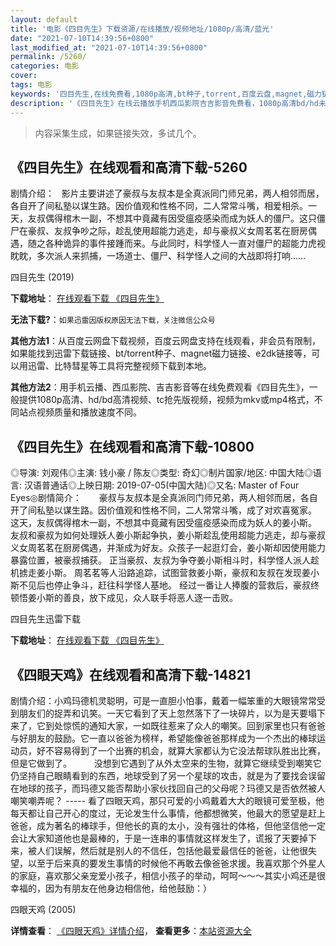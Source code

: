 ```yaml
---
layout: default
title: '电影《四目先生》下载资源/在线播放/视频地址/1080p/高清/蓝光'
date: "2021-07-10T14:39:56+0800"
last_modified_at: "2021-07-10T14:39:56+0800"
permalink: /5260/
categories: 电影
cover:
tags: 电影
keywords: '四目先生,在线免费看,1080p高清,bt种子,torrent,百度云盘,magnet,磁力链,迅雷下载资源'
description: '《四目先生》在线云播放手机西瓜影院吉吉影音免费看，1080p高清bd/hd未删减完整版和tc抢先枪版，mkv/mp4格式，附带bt/torrent种子、magnet/磁力链、百度云盘、网盘资源迅雷下载链接'
---
```


>内容采集生成，如果链接失效，多试几个。


## 《四目先生》在线观看和高清下载-5260

剧情介绍：   影片主要讲述了豪叔与友叔本是全真派同门师兄弟，两人相邻而居，各自开了间私塾以谋生路。因价值观和性格不同，二人常常斗嘴，相爱相杀。一天，友叔偶得棺木一副，不想其中竟藏有因受瘟疫感染而成为妖人的僵尸。这只僵尸在豪叔、友叔争吵之际，趁乱使用超能力逃走，却与豪叔义女周茗茗在厨房偶遇，随之各种诡异的事件接踵而来。与此同时，科学怪人一直对僵尸的超能力虎视眈眈，多次派人来抓捕，一场道士、僵尸、科学怪人之间的大战即将打响……


四目先生 (2019)

**下载地址**： [在线观看下载 《四目先生》](https://www.btbtdy.me/btdy/dy16470.html) 


**无法下载?**：`如果迅雷因版权原因无法下载，关注微信公众号 `

**其他方法1**：从百度云网盘下载视频，百度云网盘支持在线观看，非会员有限制，如果能找到迅雷下载链接、bt/torrent种子、magnet磁力链接、e2dk链接等，可以用迅雷、比特彗星等工具将完整视频下载到本地。

**其他方法2**：用手机云播、西瓜影院、吉吉影音等在线免费观看《四目先生》，一般提供1080p高清、hd/bd高清视频、tc抢先版视频，视频为mkv或mp4格式，不同站点视频质量和播放速度不同。


## 《四目先生》在线观看和高清下载-10800

◎导演: 刘观伟◎主演: 钱小豪 / 陈友◎类型: 奇幻◎制片国家/地区: 中国大陆◎语言: 汉语普通话◎上映日期: 2019-07-05(中国大陆)◎又名: Master of Four Eyes◎剧情简介：　　豪叔与友叔本是全真派同门师兄弟，两人相邻而居，各自开了间私塾以谋生路。因价值观和性格不同，二人常常斗嘴，成了对欢喜冤家。 这天，友叔偶得棺木一副，不想其中竟藏有因受瘟疫感染而成为妖人的姜小斯。 友叔和豪叔为如何处理妖人姜小斯起争执，姜小斯趁乱使用超能力逃走，却与豪叔义女周茗茗在厨房偶遇，并渐成为好友。众孩子一起逛灯会，姜小斯却因使用能力暴露位置，被豪叔捕获。 正当豪叔、友叔为争夺姜小斯相斗时，科学怪人派人趁机掳走姜小斯。 周茗茗等人沿路追踪，试图营救姜小斯，豪叔和友叔在发现姜小斯不见后也停止争斗，赶往科学怪人基地。 经过一番让人捧腹的营救后，豪叔终顿悟姜小斯的善良，放下成见，众人联手将恶人逐一击败。


四目先生迅雷下载

**下载地址**： [在线观看下载 《四目先生》](https://www.993dy.com//vod-detail-id-35868.html) 


## 《四眼天鸡》在线观看和高清下载-14821

剧情介绍：小鸡玛德机灵聪明，可是一直胆小怕事，戴着一幅笨重的大眼镜常常受到朋友们的捉弄和讥笑。一天它看到了天上忽然落下了一块碎片，以为是天要塌下来了，它到处惊慌的通知大家，一如既往惹来了众人的嘲笑。回到家里也只有爸爸与好朋友的鼓励。它一直以爸爸为榜样，希望能像爸爸那样成为一个杰出的棒球运动员，好不容易得到了一个出赛的机会，就算大家都认为它没法帮球队胜出比赛，但是它做到了。  　　没想到它遇到了从外太空来的生物，就算它继续受到嘲笑它仍坚持自己眼睛看到的东西，地球受到了另一个星球的攻击，就是为了要找会误留在地球的孩子，而玛德又能否帮助小家伙找回自己的父母呢？玛德又是否依然被人嘲笑嘲弄呢？ ----- 看了四眼天鸡，那只可爱的小鸡戴着大大的眼镜可爱至极，他每天都让自己开心的度过，无论发生什么事情，他都想微笑，他最大的愿望是赶上爸爸，成为著名的棒球手，但他长的真的太小，没有强壮的体格，但他坚信他一定会让大家知道他也是最棒的，于是一连串的事情就这样发生了，谎报了天要掉下来，被人们误解，然后就是别人的不信任，包括他最爱最信任的爸爸，让他很失望，以至于后来真的要发生事情的时候他不再敢去像爸爸求援。我喜欢那个外星人的家庭，喜欢那父亲宠爱小孩子，相信小孩子的举动，呵呵～～～其实小鸡还是很幸福的，因为有朋友在他身边相信他，给他鼓励：）


四眼天鸡 (2005)

**详情查看**： [《四眼天鸡》详情介绍](/movie/14821/)， **查看更多**：[本站资源大全](/movie/t/all/)

